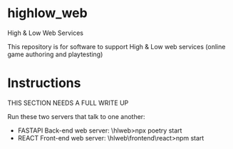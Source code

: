 # highlow_web
High &amp; Low Web Services

This repository is for software to support High & Low web services (online game authoring and playtesting)

# Instructions

THIS SECTION NEEDS A FULL WRITE UP

Run these two servers that talk to one another:

* FASTAPI Back-end web server: \hlweb>npx poetry start
* REACT Front-end web server: \hlweb\frontend\react>npm start